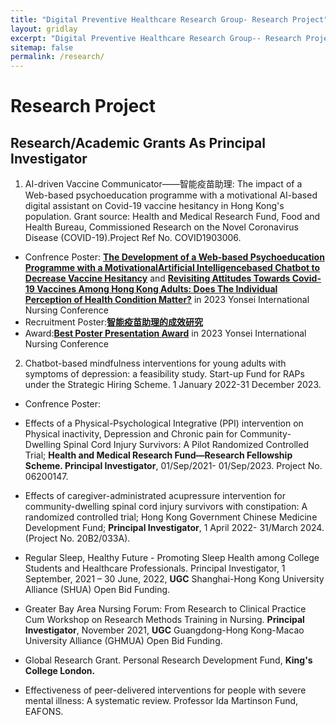 ```yaml
---
title: "Digital Preventive Healthcare Research Group- Research Project"
layout: gridlay
excerpt: "Digital Preventive Healthcare Research Group-- Research Project"
sitemap: false
permalink: /research/
---
```


# Research Project

## Research/Academic Grants As Principal Investigator

<!-- {% assign number_printed = 0 %}
{% for publi in site.data.publist %}

{% assign even_odd = number_printed | modulo: 2 %}
{% if publi.highlight == 1 %}

{% if even_odd == 0 %}
<div class="row">
{% endif %}

<div class="col-sm-6 clearfix">
 <div class="well">
  <pubtit>{{ publi.title }}</pubtit>
  <img src="{{ site.url }}{{ site.baseurl }}/images/pubpic/{{ publi.image }}" class="img-responsive" width="33%" style="float: left" />
  <p>{{ publi.description }}</p>
  <p><em>{{ publi.authors }}</em></p>
  <p><strong><a href="{{ publi.link.url }}">{{ publi.link.display }}</a></strong></p>
  <p class="text-danger"><strong> {{ publi.news1 }}</strong></p>
  <p> {{ publi.news2 }}</p>
 </div>
</div>

{% assign number_printed = number_printed | plus: 1 %}

{% if even_odd == 1 %}
</div>
{% endif %}

{% endif %}
{% endfor %}

{% assign even_odd = number_printed | modulo: 2 %}
{% if even_odd == 1 %}
</div>
{% endif %} -->

1. AI-driven Vaccine Communicator——智能疫苗助理: The impact of a Web-based psychoeducation programme with a motivational AI-based digital assistant on Covid-19 vaccine hesitancy in Hong Kong's population. Grant source: Health and Medical Research Fund, Food and Health Bureau, Commissioned Research on the Novel Coronavirus Disease (COVID-19).Project Ref No. COVID1903006.
- Confrence Poster:
[**The Development of a Web-based Psychoeducation Programme with a MotivationalArtificial Intelligencebased Chatbot to Decrease Vaccine Hesitancy**](https://polyuit-my.sharepoint.com/:b:/g/personal/menghe_polyu_edu_hk/Eb-M8Fzm5LRErH3WbN5YyVYBMzMhgwgxylPpavWn-OGNIQ?e=m8r9Rz) and [**Revisiting Attitudes Towards Covid-19 Vaccines Among Hong Kong Adults: Does The Individual Perception of Health Condition Matter?**](https://polyuit-my.sharepoint.com/:b:/g/personal/menghe_polyu_edu_hk/EVjYuMdYsABDky8ECwT7CbUB_1bMq4W9iyUNHKPeWNKSUw?e=2VG7bN) in 2023 Yonsei International Nursing Conference
- Recruitment Poster:[**智能疫苗助理的成效研究**](https://connectpolyu-my.sharepoint.com/:b:/g/personal/20104257g_connect_polyu_hk/ER-jeualX7ZGgucmp4s57KcB381kGm4d6Wd7Zn_3ArrFoQ?e=9VBIiH)
- Award:[**Best Poster Presentation Award**](https://polyuit-my.sharepoint.com/:b:/g/personal/menghe_polyu_edu_hk/EScu3Vc6ZmBGkvOF2XYoaNMBIKZp0xbKJiv34G3MASxolg?e=DmIAfJ) in 2023 Yonsei International Nursing Conference


2. Chatbot-based mindfulness interventions for young adults with symptoms of depression: a feasibility study. Start-up Fund for RAPs under the Strategic Hiring Scheme. 1 January 2022-31 December 2023.
- Confrence Poster: 

* Effects of a Physical-Psychological Integrative (PPI) intervention on Physical inactivity, Depression and Chronic pain for Community-Dwelling Spinal Cord Injury Survivors: A Pilot Randomized Controlled Trial; **Health and Medical Research Fund—Research Fellowship Scheme. Principal Investigator**, 01/Sep/2021- 01/Sep/2023. Project No. 06200147.

* Effects of caregiver-administrated acupressure intervention for community-dwelling spinal cord injury survivors with constipation: A randomized controlled trial; Hong Kong Government Chinese Medicine Development Fund; **Principal Investigator**, 1 April 2022- 31/March 2024. (Project No. 20B2/033A).

* Regular Sleep, Healthy Future - Promoting Sleep Health among College Students and Healthcare Professionals. Principal Investigator, 1 September, 2021 – 30 June, 2022, **UGC** Shanghai-Hong Kong University Alliance (SHUA) Open Bid Funding. 

* Greater Bay Area Nursing Forum: From Research to Clinical Practice Cum Workshop on Research Methods Training in Nursing. **Principal Investigator**, November 2021, **UGC** Guangdong-Hong Kong-Macao University Alliance (GHMUA) Open Bid Funding.

* Global Research Grant. Personal Research Development Fund, **King's College London.**

* Effectiveness of peer-delivered interventions for people with severe mental illness: A systematic review. Professor Ida Martinson Fund, EAFONS.
